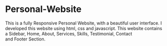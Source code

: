 # Personal-Website
This is a fully Responsive Personal Website, with a beautiful user interface. I developed this website using html, css and javascript. This website contains a Sidebar, Home, About, Services, Skills, Testimonial, Contact and Footer Section.
